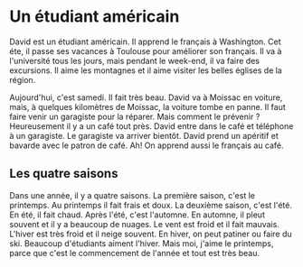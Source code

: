 # Un étudiant américain

David est un étudiant américain. Il apprend le français
à Washington. Cet éte, il passe ses vacances à Toulouse pour
améliorer son français. Il va à l'université tous les
jours, mais pendant le week-end, il va faire des excursions.
Il aime les montagnes et il aime visiter les belles
églises de la région.

Aujourd'hui, c'est samedi. Il fait très beau.
David va à Moissac en voiture, mais, à quelques kilomètres
de Moissac, la voiture tombe en panne.
Il faut faire venir un garagiste pour la réparer.
Mais comment le prévenir ? Heureusement il y a un café tout
près. David entre dans le café et téléphone à un garagiste.
Le garagiste va arriver bientôt. David prend un apéritif et
bavarde avec le patron de café. Ah! On apprend aussi le
français au café.

## Les quatre saisons

Dans une année, il y a quatre saisons.
La première saison, c'est le printemps.
Au printemps il fait frais et doux. La deuxième
saison, c'est l'été. En été, il fait chaud.
Après l'été, c'est l'automne. En automne, il
pleut souvent et il y a beaucoup de nuages.
Le vent est froid et il fait mauvais.
L'hiver est très froid et il neige souvent.
En hiver, on peut patiner ou faire du ski.
Beaucoup d'étudiants aiment l'hiver.
Mais moi, j'aime le printemps, parce
que c'est le commencement de l'année
et tout est très beau.